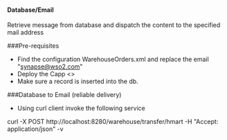 #### Database/Email 

Retrieve message from database and dispatch the content to the specified mail address

###Pre-requisites 

- Find the configuration WarehouseOrders.xml and replace the email "synapse@wso2.com"
- Deploy the Capp <<Capp Name>>
- Make sure a record is inserted into the db. 

###Database to Email (reliable delivery)

- Using curl client invoke the following service 

 curl -X POST http://localhost:8280/warehouse/transfer/hmart -H "Accept: application/json"  -v
